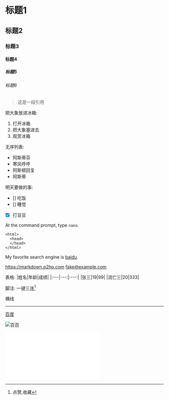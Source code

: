 # 标题1
## 标题2
### 标题3
#### 标题4
##### 标题5
###### 标题6

>这是一段引用


把大象放进冰箱:  
1. 打开冰箱
2. 把大象塞进去
3. 观赏冰箱

无序列表:
- 阿斯蒂芬
- 寒风呼呼
- 阿斯顿回复
- 阿斯蒂

明天要做的事:
- [] 吃饭
- [] 睡觉
- [x] 打豆豆

At the command prompt, type `nano`.

    <html>
      <head>
      </head>
    </html>

My favorite search engine is [baidu](https://www.baidu.com/).

<https://markdown.p2hp.com>
<fake@example.com>

表格:
|姓名|年龄|成绩|
|:---|---:|:---:|
|张三|19|99|
|流亡三|20|333|

脚注:
一键三连[^三连]

[^三连]:点赞,收藏

横线

---

[百度](https://www.baidu.com/"百度")

![百百](https://pics6.baidu.com/feed/cdbf6c81800a19d852a64dae99e49a84a71e46a6.jpeg@f_auto?token=2047b83a35e3b0c5ebe18df613d59575)

<iframe src="//player.bilibili.com/player.html?isOutside=true&aid=113707380118828&bvid=BV1VEkdY4EyR&cid=27508018360&p=1" scrolling="no" border="0" frameborder="no" framespacing="0" allowfullscreen="true"></iframe>
